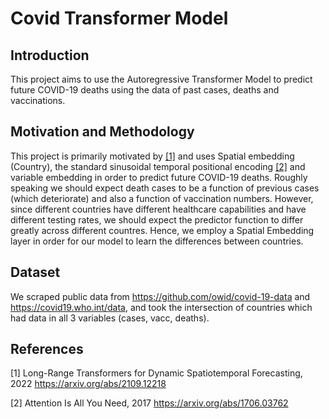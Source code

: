 # Covid Transformer Model

## Introduction

This project aims to use the Autoregressive Transformer Model to predict future COVID-19 deaths using the data of past cases, deaths and vaccinations.

## Motivation and Methodology

This project is primarily motivated by [[1]](#1) and uses Spatial embedding (Country), the standard sinusoidal temporal positional encoding [[2]](#2) and variable embedding in order to predict future COVID-19 deaths. Roughly speaking we should expect death cases to be a function of previous cases  (which deteriorate) and also a function of vaccination numbers. However, since different countries have different healthcare capabilities and have different testing rates, we should expect the predictor function to differ greatly across different countres. Hence, we employ a Spatial Embedding layer in order for our model to learn the differences between countries. 

## Dataset

We scraped public data from https://github.com/owid/covid-19-data and https://covid19.who.int/data, and took the intersection of countries which had data in all 3 variables (cases, vacc, deaths). 



## References
<a id="1">[1]</a> 
Long-Range Transformers for Dynamic Spatiotemporal Forecasting, 2022 https://arxiv.org/abs/2109.12218

<a id="2">[2]</a>
Attention Is All You Need, 2017 https://arxiv.org/abs/1706.03762
